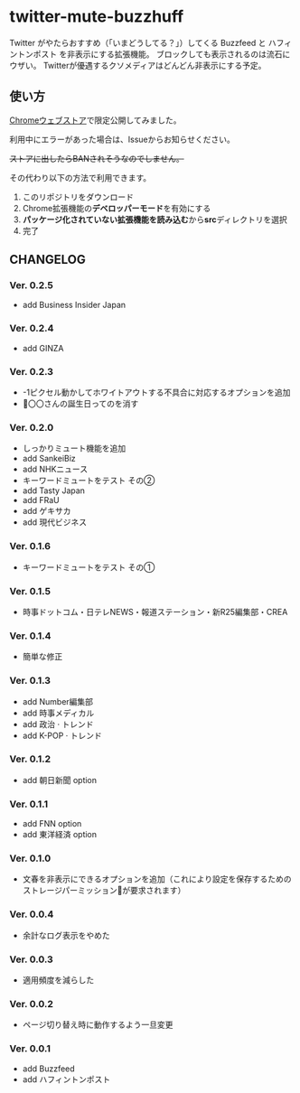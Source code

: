 # twitter-mute-buzzhuff

Twitter がやたらおすすめ（「いまどうしてる？」）してくる Buzzfeed と ハフィントンポスト を非表示にする拡張機能。
ブロックしても表示されるのは流石にウザい。
Twitterが優遇するクソメディアはどんどん非表示にする予定。

## 使い方

[Chromeウェブストア](https://chrome.google.com/webstore/detail/twitter-mute-buzzfuff/hkmcdjeodpkmkicddjflnhkanfdlggfm?hl=ja&authuser=0)で限定公開してみました。

利用中にエラーがあった場合は、Issueからお知らせください。

~~ストアに出したらBANされそうなのでしません。~~

その代わり以下の方法で利用できます。

1. このリポジトリをダウンロード
2. Chrome拡張機能の**デベロッパーモード**を有効にする
3. **パッケージ化されていない拡張機能を読み込む**から**src**ディレクトリを選択
4. 完了

## CHANGELOG
### Ver. 0.2.5
- add Business Insider Japan
### Ver. 0.2.4
- add GINZA
### Ver. 0.2.3
- -1ピクセル動かしてホワイトアウトする不具合に対応するオプションを追加
- 🎂〇〇さんの誕生日ってのを消す
### Ver. 0.2.0
- しっかりミュート機能を追加
- add SankeiBiz
- add NHKニュース
- キーワードミュートをテスト その②
- add Tasty Japan
- add FRaU
- add ゲキサカ
- add 現代ビジネス
### Ver. 0.1.6
- キーワードミュートをテスト その①
### Ver. 0.1.5
- 時事ドットコム・日テレNEWS・報道ステーション・新R25編集部・CREA
### Ver. 0.1.4
- 簡単な修正
### Ver. 0.1.3
- add Number編集部
- add 時事メディカル
- add 政治 · トレンド
- add K-POP · トレンド
### Ver. 0.1.2
- add 朝日新聞 option
### Ver. 0.1.1
- add FNN option
- add 東洋経済 option
### Ver. 0.1.0
- 文春を非表示にできるオプションを追加（これにより設定を保存するためのストレージパーミッションが要求されます）
### Ver. 0.0.4
- 余計なログ表示をやめた
### Ver. 0.0.3
- 適用頻度を減らした
### Ver. 0.0.2
- ページ切り替え時に動作するよう一旦変更
### Ver. 0.0.1
- add Buzzfeed
- add ハフィントンポスト
